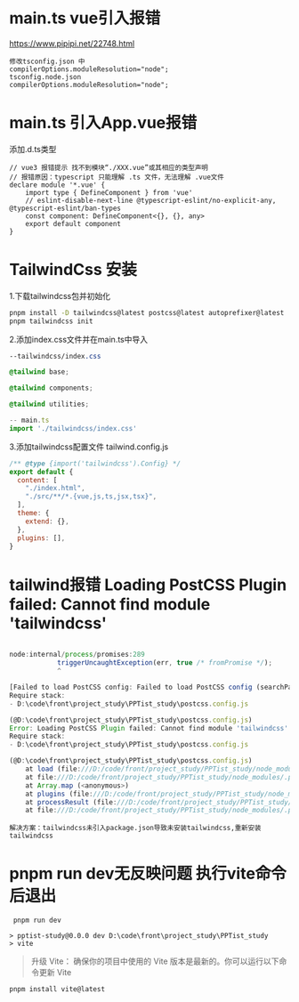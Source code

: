 # main.ts vue引入报错
https://www.pipipi.net/22748.html
```
修改tsconfig.json 中
compilerOptions.moduleResolution="node";
tsconfig.node.json
compilerOptions.moduleResolution="node";
```
# main.ts 引入App.vue报错
添加.d.ts类型
```
// vue3 报错提示 找不到模块“./XXX.vue”或其相应的类型声明
// 报错原因：typescript 只能理解 .ts 文件，无法理解 .vue文件
declare module '*.vue' {
    import type { DefineComponent } from 'vue'
    // eslint-disable-next-line @typescript-eslint/no-explicit-any, @typescript-eslint/ban-types
    const component: DefineComponent<{}, {}, any>
    export default component
}
```
# TailwindCss 安装
1.下载tailwindcss包并初始化
```cmd
pnpm install -D tailwindcss@latest postcss@latest autoprefixer@latest
pnpm tailwindcss init
```
2.添加index.css文件并在main.ts中导入
```css
--tailwindcss/index.css

@tailwind base;

@tailwind components;

@tailwind utilities;
```
```typescript
-- main.ts
import './tailwindcss/index.css'

```
3.添加tailwindcss配置文件 tailwind.config.js
```javascript
/** @type {import('tailwindcss').Config} */
export default {
  content: [
    "./index.html",
    "./src/**/*.{vue,js,ts,jsx,tsx}",
  ],
  theme: {
    extend: {},
  },
  plugins: [],
}


```

# tailwind报错  Loading PostCSS Plugin failed: Cannot find module 'tailwindcss'
```javascript

node:internal/process/promises:289
            triggerUncaughtException(err, true /* fromPromise */);
            ^

[Failed to load PostCSS config: Failed to load PostCSS config (searchPath: D:/code/front/project_study/PPTist_study): [Error] Loading PostCSS Plugin failed: Cannot find module 'tailwindcss'
Require stack:
- D:\code\front\project_study\PPTist_study\postcss.config.js

(@D:\code\front\project_study\PPTist_study\postcss.config.js)
Error: Loading PostCSS Plugin failed: Cannot find module 'tailwindcss'
Require stack:
- D:\code\front\project_study\PPTist_study\postcss.config.js

(@D:\code\front\project_study\PPTist_study\postcss.config.js)
    at load (file:///D:/code/front/project_study/PPTist_study/node_modules/.pnpm/vite@4.4.11_@types+node@20.5.1_sass@1.69.1/node_modules/vite/dist/node/chunks/dep-2b82a1ce.js:36424:11)
    at file:///D:/code/front/project_study/PPTist_study/node_modules/.pnpm/vite@4.4.11_@types+node@20.5.1_sass@1.69.1/node_modules/vite/dist/node/chunks/dep-2b82a1ce.js:36449:16
    at Array.map (<anonymous>)
    at plugins (file:///D:/code/front/project_study/PPTist_study/node_modules/.pnpm/vite@4.4.11_@types+node@20.5.1_sass@1.69.1/node_modules/vite/dist/node/chunks/dep-2b82a1ce.js:36448:8)
    at processResult (file:///D:/code/front/project_study/PPTist_study/node_modules/.pnpm/vite@4.4.11_@types+node@20.5.1_sass@1.69.1/node_modules/vite/dist/node/chunks/dep-2b82a1ce.js:36518:14)
    at file:///D:/code/front/project_study/PPTist_study/node_modules/.pnpm/vite@4.4.11_@types+node@20.5.1_sass@1.69.1/node_modules/vite/dist/node/chunks/dep-2b82a1ce.js:36642:14]

```

```
解决方案：tailwindcss未引入package.json导致未安装tailwindcss,重新安装tailwindcss
```
# pnpm run dev无反映问题 执行vite命令后退出
```
 pnpm run dev

> pptist-study@0.0.0 dev D:\code\front\project_study\PPTist_study
> vite
```
> 升级 Vite： 确保你的项目中使用的 Vite 版本是最新的。你可以运行以下命令更新 Vite
```javascript
pnpm install vite@latest
```